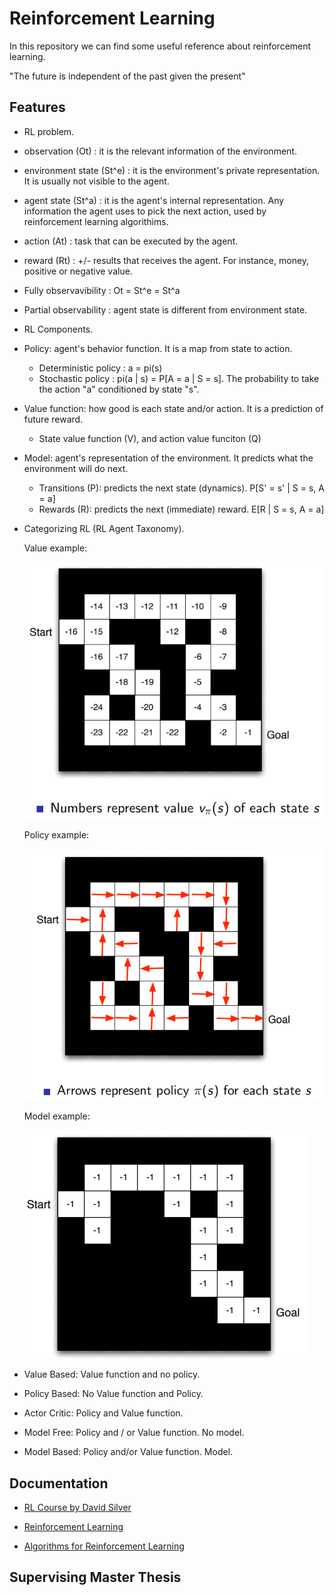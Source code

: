 # Reinforcement Learning

In this repository we can find some useful reference about reinforcement learning.

"The future is independent of the past given the present"

## Features

* RL problem.

 * observation (Ot) : it is the relevant information of the environment.
 * environment state (St^e) : it is the environment's private representation. It is usually not visible to the agent.
 * agent state (St^a) : it is the agent's internal representation. Any information the agent uses to pick the next action, used by reinforcement learning algorithims.
 * action (At) : task that can be executed by the agent.
 * reward (Rt) : +/- results that receives the agent. For instance, money, positive or negative value.

 * Fully observavibility : Ot = St^e = St^a
 * Partial observability : agent state is different from environment state.


* RL Components.

 * Policy: agent's behavior function. It is a map from state to action.

   * Deterministic policy : a = pi(s)
   * Stochastic policy : pi(a | s) = P[A = a | S = s]. The probability to take the action "a" conditioned by state "s".

 * Value function: how good is each state and/or action. It is a prediction of future reward.

   * State value function (V), and action value funciton (Q)

 * Model: agent's representation of the environment. It predicts what the environment will do next.

   * Transitions (P): predicts the next state (dynamics).  P[S' = s' | S = s, A = a]
   * Rewards (R): predicts the next (immediate) reward. E[R | S = s, A = a]


* Categorizing RL (RL Agent Taxonomy).

   Value example:
   
   ![Value example](https://github.com/cguz/rl/blob/main/img/value-example.png?raw=true "Value example") 
   
   Policy example:
   
   ![Policy example](https://github.com/cguz/rl/blob/main/img/policy-example.png?raw=true "Policy example") 
   
   Model example:
   
   ![Model example](https://github.com/cguz/rl/blob/main/img/model-example.png?raw=true "Model example") 

 * Value Based: Value function and no policy. 

 * Policy Based: No Value function and Policy.

 * Actor Critic: Policy and Value function. 

 * Model Free: Policy and / or Value function. No model.

 * Model Based: Policy and/or Value function. Model.



## Documentation

* [RL Course by David Silver](https://www.youtube.com/watch?v=2pWv7GOvuf0)

* [Reinforcement Learning](http://incompleteideas.net/sutton/book/the-book.html)

* [Algorithms for Reinforcement Learning](https://sites.ualberta.ca/~szepesva/papers/RLAlgsInMDPs.pdf)

## Supervising Master Thesis


